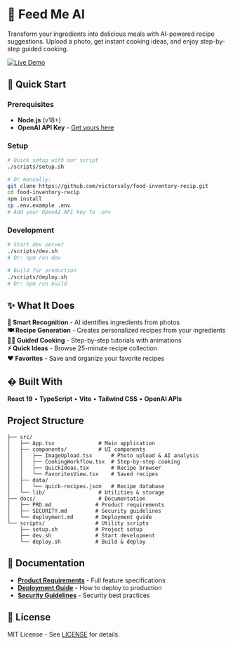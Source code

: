 # 🍳 Feed Me AI

Transform your ingredients into delicious meals with AI-powered recipe suggestions. Upload a photo, get instant cooking ideas, and enjoy step-by-step guided cooking.

[![Live Demo](https://img.shields.io/badge/Live%20Demo-feedmeai.victorsaly.com-orange?style=for-the-badge&logo=react)](https://feedmeai.victorsaly.com)

## 🚀 Quick Start

### Prerequisites
- **Node.js** (v18+)
- **OpenAI API Key** - [Get yours here](https://platform.openai.com/api-keys)

### Setup
```bash
# Quick setup with our script
./scripts/setup.sh

# Or manually:
git clone https://github.com/victorsaly/food-inventory-recip.git
cd food-inventory-recip
npm install
cp .env.example .env
# Add your OpenAI API key to .env
```

### Development
```bash
# Start dev server
./scripts/dev.sh
# Or: npm run dev

# Build for production  
./scripts/deploy.sh
# Or: npm run build
```

## ✨ What It Does

**📸 Smart Recognition** - AI identifies ingredients from photos  
**🍽️ Recipe Generation** - Creates personalized recipes from your ingredients  
**👨‍🍳 Guided Cooking** - Step-by-step tutorials with animations  
**⚡ Quick Ideas** - Browse 25-minute recipe collection  
**❤️ Favorites** - Save and organize your favorite recipes  

## � Built With

**React 19** • **TypeScript** • **Vite** • **Tailwind CSS** • **OpenAI APIs**

##  Project Structure

```
├── src/
│   ├── App.tsx              # Main application
│   ├── components/          # UI components
│   │   ├── ImageUpload.tsx      # Photo upload & AI analysis  
│   │   ├── CookingWorkflow.tsx  # Step-by-step cooking
│   │   ├── QuickIdeas.tsx       # Recipe browser
│   │   └── FavoritesView.tsx    # Saved recipes
│   ├── data/
│   │   └── quick-recipes.json   # Recipe database
│   └── lib/                 # Utilities & storage
├── docs/                    # Documentation
│   ├── PRD.md              # Product requirements  
│   ├── SECURITY.md         # Security guidelines
│   └── deployment.md       # Deployment guide
└── scripts/                # Utility scripts
    ├── setup.sh            # Project setup
    ├── dev.sh              # Start development  
    └── deploy.sh           # Build & deploy
```

## 📖 Documentation

- **[Product Requirements](./docs/PRD.md)** - Full feature specifications
- **[Deployment Guide](./docs/deployment.md)** - How to deploy to production
- **[Security Guidelines](./docs/SECURITY.md)** - Security best practices

## 📄 License

MIT License - See [LICENSE](./LICENSE) for details.
